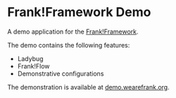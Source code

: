 # Frank!Framework Demo

A demo application for the [Frank!Framework](https://github.com/frankframework/frankframework).

The demo contains the following features:

* Ladybug
* Frank!Flow
* Demonstrative configurations

The demonstration is available at [demo.wearefrank.org](https://demo.wearefrank.org).